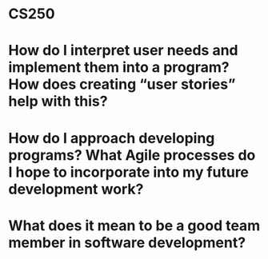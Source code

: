 # CS250

# How do I interpret user needs and implement them into a program? How does creating “user stories” help with this?
# How do I approach developing programs? What Agile processes do I hope to incorporate into my future development work?
# What does it mean to be a good team member in software development?
